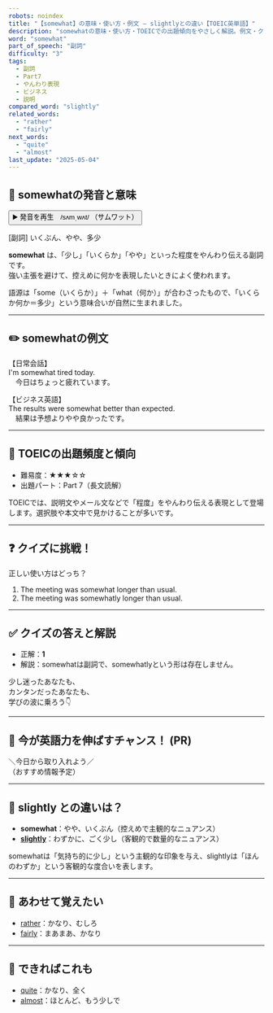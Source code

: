 ```yaml
---
robots: noindex
title: "【somewhat】の意味・使い方・例文 ― slightlyとの違い【TOEIC英単語】"
description: "somewhatの意味・使い方・TOEICでの出題傾向をやさしく解説。例文・クイズ付きでslightlyとの違いもわかりやすく学べます。"
word: "somewhat"
part_of_speech: "副詞"
difficulty: "3"
tags:
  - 副詞
  - Part7
  - やんわり表現
  - ビジネス
  - 説明
compared_word: "slightly"
related_words:
  - "rather"
  - "fairly"
next_words:
  - "quite"
  - "almost"
last_update: "2025-05-04"
---
```


## 🔰 somewhatの発音と意味

<button class="play-audio" onclick="playTTS('somewhat')">
  <span class="play-audio-main">
    ▶️ 発音を再生　/sʌmˌwʌt/
  </span>
  <span class="play-audio-sub">
    （サムワット）
  </span>
</button>

[副詞] いくぶん、やや、多少

**somewhat** は、「少し」「いくらか」「やや」といった程度をやんわり伝える副詞です。  
強い主張を避けて、控えめに何かを表現したいときによく使われます。

語源は「some（いくらか）」＋「what（何か）」が合わさったもので、「いくらか何か＝多少」という意味合いが自然に生まれました。

---

## ✏️ somewhatの例文

【日常会話】  
I'm somewhat tired today.  
　今日はちょっと疲れています。

【ビジネス英語】  
The results were somewhat better than expected.  
　結果は予想よりやや良かったです。

---

## 🎯 TOEICの出題頻度と傾向

- 難易度：★★★☆☆
- 出題パート：Part 7（長文読解）

TOEICでは、説明文やメール文などで「程度」をやんわり伝える表現として登場します。選択肢や本文中で見かけることが多いです。

---

## ❓ クイズに挑戦！

正しい使い方はどっち？

1. The meeting was somewhat longer than usual.  
2. The meeting was somewhatly longer than usual.

---

## ✅ クイズの答えと解説

- 正解：**1**
- 解説：somewhatは副詞で、somewhatlyという形は存在しません。

少し迷ったあなたも、  
カンタンだったあなたも、  
学びの波に乗ろう👇️

---

## 🚀 今が英語力を伸ばすチャンス！ (PR)

<div class="info-center">
＼今日から取り入れよう／<br>  
（おすすめ情報予定）
</div>

---

## 🤔  slightly との違いは？

- **somewhat**：やや、いくぶん（控えめで主観的なニュアンス）
- **[slightly](/word/slightly)**：わずかに、ごく少し（客観的で数量的なニュアンス）

somewhatは「気持ち的に少し」という主観的な印象を与え、slightlyは「ほんのわずか」という客観的な度合いを表します。

---

## 🧩 あわせて覚えたい

- [rather](/word/rather)：かなり、むしろ
- [fairly](/word/fairly)：まあまあ、かなり

---

## 📖 できればこれも

- [quite](/word/quite)：かなり、全く
- [almost](/word/almost)：ほとんど、もう少しで

<!-- cvid: aid01_bid21 -->
